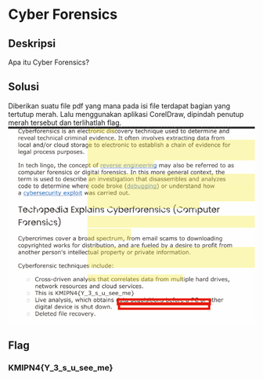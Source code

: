 # Cyber Forensics

## Deskripsi
Apa itu Cyber Forensics?

## Solusi
Diberikan suatu file pdf yang mana pada isi file terdapat bagian yang tertutup merah. Lalu menggunakan aplikasi CorelDraw, dipindah penutup merah tersebut dan terlihatlah flag.
<br>
<img alt="PDF diedit menggunakan CorelDraw" src="./answer.png" width="600">

## Flag
### KMIPN4{Y_3_s_u_see_me}